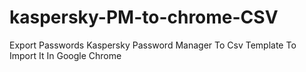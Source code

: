 # kaspersky-PM-to-chrome-CSV
Export Passwords Kaspersky Password Manager To Csv Template To Import It In Google Chrome

